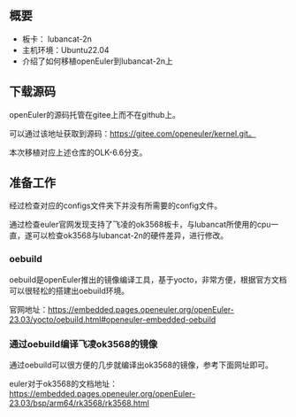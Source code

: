 ## 概要
- 板卡： lubancat-2n
- 主机环境：Ubuntu22.04
- 介绍了如何移植openEuler到lubancat-2n上

## 下载源码

openEuler的源码托管在gitee上而不在github上。

可以通过该地址获取到源码：https://gitee.com/openeuler/kernel.git。

本次移植对应上述仓库的OLK-6.6分支。

## 准备工作

经过检查对应的configs文件夹下并没有所需要的config文件。

通过检查euler官网发现支持了飞凌的ok3568板卡，与lubancat所使用的cpu一直，遂可以检查ok3568与lubancat-2n的硬件差异，进行修改。

### oebuild

oebuild是openEuler推出的镜像编译工具，基于yocto，非常方便，根据官方文档可以很轻松的搭建出oebuild环境。

官网地址：https://embedded.pages.openeuler.org/openEuler-23.03/yocto/oebuild.html#openeuler-embedded-oebuild

### 通过oebuild编译飞凌ok3568的镜像

通过oebuild可以很方便的几步就编译出ok3568的镜像，参考下面网址即可。

euler对于ok3568的文档地址：https://embedded.pages.openeuler.org/openEuler-23.03/bsp/arm64/rk3568/rk3568.html

